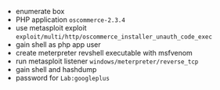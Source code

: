 - enumerate box
- PHP application `oscommerce-2.3.4`
- use metasploit exploit `exploit/multi/http/oscommerce_installer_unauth_code_exec`
- gain shell as php app user
- create meterpreter revshell executable with msfvenom
- run metasploit listener `windows/meterpreter/reverse_tcp`
- gain shell and hashdump
- password for `Lab:googleplus`